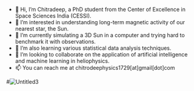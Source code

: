 - 👋 Hi, I’m Chitradeep, a PhD student from the Center of Excellence in Space Sciences India (CESSI).
- 👀 I’m interested in understanding long-term magnetic activity of our nearest star, the Sun.
- 🌱 I’m currently simulating a 3D Sun in a computer and trying hard to benchmark it with observations.
- 🌱 I’m also learning various statistical data analysis techniques.
- 💞️ I’m looking to collaborate on the application of artificial intelligence and machine learning in heliophysics.
- 📫 You can reach me at chitrodeephysics1729[at]gmail[dot]com

<!---
deephysics1729/deephysics1729 is a ✨ special ✨ repository because its `README.md` (this file) appears on your GitHub profile.
You can click the Preview link to take a look at your changes.
--->
#![Untitled3](https://github.com/deephysics1729/deephysics1729/assets/139892421/47731567-ef65-4286-9945-19966962bdae)
